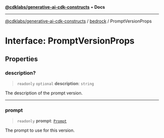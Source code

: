 [**@cdklabs/generative-ai-cdk-constructs**](../../../README.md) • **Docs**

***

[@cdklabs/generative-ai-cdk-constructs](../../../README.md) / [bedrock](../README.md) / PromptVersionProps

# Interface: PromptVersionProps

## Properties

### description?

> `readonly` `optional` **description**: `string`

The description of the prompt version.

***

### prompt

> `readonly` **prompt**: [`Prompt`](../classes/Prompt.md)

The prompt to use for this version.
